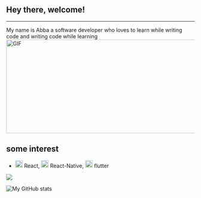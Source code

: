 <h2> Hey there, welcome!</h2> 
<hr/>
My name is Abba a software developer who loves to learn while writing code and writing code while learning

<img align="center" height="250" width="600" alt="GIF" src="https://cdn.dribbble.com/users/730703/screenshots/3653295/sludinajums.gif" />
<br/>

## some interest
-  <img height="20" width="20" src="https://cliply.co/wp-content/uploads/2021/02/392102760_FIRE_EMOJI_400px.gif"/> React, <img height="20" width="20" src="https://cliply.co/wp-content/uploads/2021/02/392102760_FIRE_EMOJI_400px.gif"/> React-Native, <img height="20" width="20" src="https://cliply.co/wp-content/uploads/2021/02/392102760_FIRE_EMOJI_400px.gif"/> flutter






![](https://img.shields.io/badge/<WORD_ON_LEFT>-<WORD_ON_RIGHT>-informational?style=flat&logo=<LOGO_NAME>&logoColor=white&color=2bbc8a)

![My GitHub stats](https://github-readme-stats.vercel.app/api?username=AdamuAbba&count_private=true&show_icons=true&theme=synthwave)




